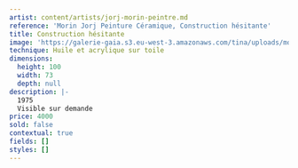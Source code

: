 ```yaml
---
artist: content/artists/jorj-morin-peintre.md
reference: 'Morin Jorj Peinture Céramique, Construction hésitante'
title: Construction hésitante
image: 'https://galerie-gaia.s3.eu-west-3.amazonaws.com/tina/uploads/morin-jorj-peinture-ceramique/1317.jpg'
technique: Huile et acrylique sur toile
dimensions:
  height: 100
  width: 73
  depth: null
description: |-
  1975  
  Visible sur demande
price: 4000
sold: false
contextual: true
fields: []
styles: []
---
```


